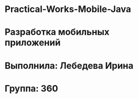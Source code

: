 # Practical-Works-Mobile-Java
# Разработка мобильных приложений
# Выполнила: Лебедева Ирина
# Группа: 360
